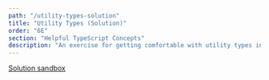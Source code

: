 ```yaml
---
path: "/utility-types-solution"
title: "Utility Types (Solution)"
order: "6E"
section: "Helpful TypeScript Concepts"
description: "An exercise for getting comfortable with utility types in TypeScript."
---
```


[Solution sandbox](https://codesandbox.io/s/fun-with-utility-types-solution-x0i28?file=/src/Application.tsx)
